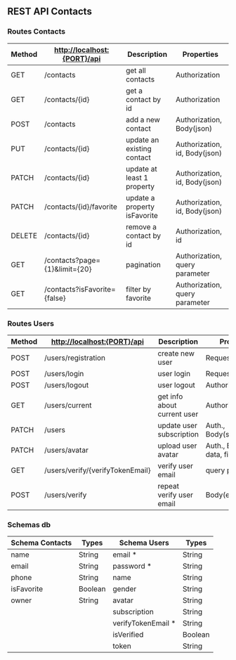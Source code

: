 ## REST API Contacts

### Routes Contacts

| Method | <http://localhost:{PORT}/api> | Description                  | Properties                     |
| ------ | ----------------------------- | ---------------------------- | ------------------------------ |
| GET    | /contacts                     | get all contacts             | Authorization                  |
| GET    | /contacts/{id}                | get a contact by id          | Authorization                  |
| POST   | /contacts                     | add a new contact            | Authorization, Body(json)      |
| PUT    | /contacts/{id}                | update an existing contact   | Authorization, id, Body(json)  |
| PATCH  | /contacts/{id}                | update at least 1 property   | Authorization, id, Body(json)  |
| PATCH  | /contacts/{id}/favorite       | update a property isFavorite | Authorization, id, Body(json)  |
| DELETE | /contacts/{id}                | remove a contact by id       | Authorization, id              |
| GET    | /contacts?page={1}&limit={20} | pagination                   | Authorization, query parameter |
| GET    | /contacts?isFavorite={false}  | filter by favorite           | Authorization, query parameter |

### Routes Users

| Method | <http://localhost:{PORT}/api>    | Description                 | Properties                   |
| ------ | -------------------------------- | --------------------------- | ---------------------------- |
| POST   | /users/registration              | create new user             | Request body                 |
| POST   | /users/login                     | user login                  | Request body                 |
| POST   | /users/logout                    | user logout                 | Authorization                |
| GET    | /users/current                   | get info about current user | Authorization                |
| PATCH  | /users                           | update user subscription    | Auth., Body(subscription)    |
| PATCH  | /users/avatar                    | upload user avatar          | Auth., Body(form-data, file) |
| GET    | /users/verify/{verifyTokenEmail} | verify user email           | query parameter              |
| POST   | /users/verify                    | repeat verify user email    | Body(email)                  |

### Schemas db

| Schema Contacts | Types   | Schema Users        | Types   |
| --------------- | ------- | ------------------- | ------- |
| name            | String  | email \*            | String  |
| email           | String  | password \*         | String  |
| phone           | String  | name                | String  |
| isFavorite      | Boolean | gender              | String  |
| owner           | String  | avatar              | String  |
|                 |         | subscription        | String  |
|                 |         | verifyTokenEmail \* | String  |
|                 |         | isVerified          | Boolean |
|                 |         | token               | String  |
